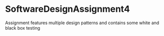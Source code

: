 # SoftwareDesignAssignment4
Assignment features multiple design patterns and contains some white and black box testing
